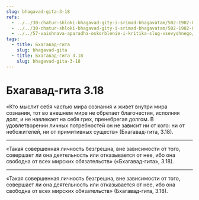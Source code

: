 ```yaml
---
slug: bhagavad-gita-3-18
refs:
  - ../../30-chatur-shloki-bhagavad-gity-i-srimad-bhagavatam/502-1982-05-12-b2-chto-takoe-maja-stih-2-9-34-chaturshloki-shrimad-bhagavatam.md
  - ../../30-chatur-shloki-bhagavad-gity-i-srimad-bhagavatam/502-1982-05-12-b2-chto-takoe-maja-stih-2-9-34-chaturshloki-shrimad-bhagavatam.md
  - ../../57-vaishnava-aparadha-oskorblenie-i-kritika-slug-vsevyshnego/861-1982-05-11-b6-c1-put-prevyshe-pravednosti-stihi-9-30-31-bhagavad-gity.md
tags:
  - title: Бхагавад-гита
    slug: bhagavad-gita
  - title: Бхагавад-гита 3.18
    slug: bhagavad-gita-3-18
---
```


# Бхагавад-гита 3.18

«Кто мыслит себя частью мира сознания и живет внутри мира сознания, тот во внешнем мире не обретает благочестия, исполняя долг, и не навлекает на себя грех, пренебрегая долгом. В удовлетворении личных потребностей он не зависит ни от кого: ни от небожителей, ни от примитивных существ» (Бхагавад-гита, 3.18).

---

«Такая совершенная личность безгрешна, вне зависимости от того, совершает ли она деятельность или отказывается от нее, ибо она свободна от всех мирских обязательств» («Бхагавад-гита», 3.18).

---

«Такая совершенная личность безгрешна, вне зависимости от того, совершает ли она деятельность или отказывается от нее, ибо она свободна от всех мирских обязательств» (Бхагавад-гита, 3.18).
